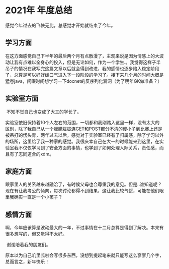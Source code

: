 # 2021年 年度总结



感觉今年过去的飞快无比，总感觉才开始就结束了今年。



## 学习方面

​	在这方面感觉自己下半年的最后两个月有点散漫了，主观来说是因为情感上的大波动让我有点难以全身心的投入，但是无论如何，作为一个学生.。我觉得这样子半吊子的情况在我写完这篇文章以后就会得到改进，我的感情也逐步陷入稳定阶段了，总算是可以好好缓口气进入下一段阶段的学习了。接下来几个月的时间大概是猛卷java，闲暇时间想学习一下docnet的反序列化漏洞（为了明年GK做准备？）



## 实验室方面

​	不知不觉自己也变成了大三的学长了。

​	实验室依旧保持着10个人左右的范围，一切都和我刚踏入这里一样，没有太大的区别，除了我自己从一个朦朦胧胧连GET和POST都分不清的傻小子到比赛上还是被吊打的愣头青，两年过去以后，感觉对于实验室已经有了归属感，除了学习以外的场所，这里给了我一种家的感觉。我很庆幸自己在大一的时候能来到这里，在实验室我不仅仅学习到了安全方面的事情，也学到了如何处理人际关系，责任感，而且有了志同道合的xdm。



## 家庭方面

​	跟家里人的关系越来越融洽了，有时候父母也会尊重我的意见。但是..谁知道呢？现在有让我考公的倾向，每次讨论都得不到结果，这让我比较气馁，可能在他们眼里我确实一直是一个小孩子？



## 感情方面

​	啊，今年应该算是波动最大的一年，不过事情在十二月总算是得到了解决。本来有很多想写的，但又觉得不太好。

​	谢谢陪着我的朋友们。



​	原本以为自己叽里呱啦会写很多东西，没想到提起笔来就只能写这么寥寥几个字，总而言之，新年快乐！